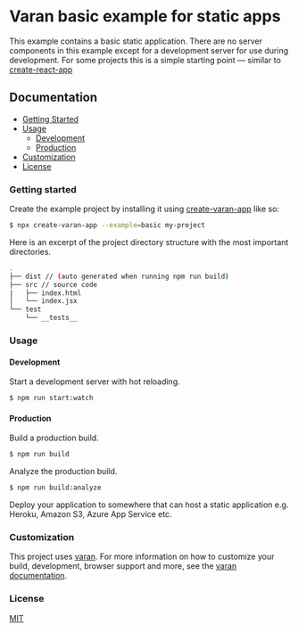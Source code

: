 # Varan basic example for static apps

This example contains a basic static application.
There are no server components in this example except for a development server for use during development.
For some projects this is a simple starting point — similar to [create-react-app][create-react-app-url]

## Documentation

- [Getting Started](#getting-started)
- [Usage](#usage)
  - [Development](#usage-development)
  - [Production](#usage-production)
- [Customization](#customization)
- [License](#license)

<a id="getting-started"></a>

### Getting started

Create the example project by installing it using [create-varan-app][create-varan-app-url] like so:

```bash
$ npx create-varan-app --example=basic my-project
```

Here is an excerpt of the project directory structure with the most important directories.

```bash
.
├── dist // (auto generated when running npm run build)
├── src // source code
|   ├── index.html
│   └── index.jsx
└── test
    └── __tests__
```

<a id="usage"></a>

### Usage

<a id="usage-development"></a>

#### Development

Start a development server with hot reloading.

```bash
$ npm run start:watch
```

<a id="usage-production"></a>

#### Production

Build a production build.

```bash
$ npm run build
```

Analyze the production build.

```bash
$ npm run build:analyze
```

Deploy your application to somewhere that can host a static application e.g. Heroku, Amazon S3, Azure App Service etc.

<a id="customization"></a>

### Customization

This project uses [varan][varan-url].
For more information on how to customize your build, development, browser support and more, see the [varan documentation][varan-url].

<a id="license"></a>

### License

[MIT](LICENSE.md)

[varan-url]: https://github.com/ersims/varan
[create-varan-app-url]: https://github.com/ersims/varan
[create-react-app-url]: https://create-react-app.dev/
